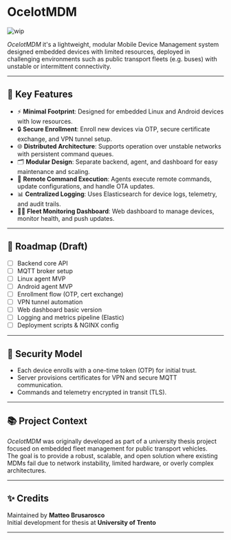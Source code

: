 # OcelotMDM

![wip](https://img.shields.io/badge/status-WIP-yellow)

*OcelotMDM* it's a lightweight, modular Mobile Device Management system designed embedded devices with limited resources, deployed in challenging environments such as public transport fleets (e.g. buses) with unstable or intermittent connectivity.

---

## 📌 Key Features

- ⚡ **Minimal Footprint**: Designed for embedded Linux and Android devices with low resources.
- 🔒 **Secure Enrollment**: Enroll new devices via OTP, secure certificate exchange, and VPN tunnel setup.
- 🌐 **Distributed Architecture**: Supports operation over unstable networks with persistent command queues.
- 🗂️ **Modular Design**: Separate backend, agent, and dashboard for easy maintenance and scaling.
- 📡 **Remote Command Execution**: Agents execute remote commands, update configurations, and handle OTA updates.
- 📊 **Centralized Logging**: Uses Elasticsearch for device logs, telemetry, and audit trails.
- 🕵️‍♂️ **Fleet Monitoring Dashboard**: Web dashboard to manage devices, monitor health, and push updates.

---

## 🚦 Roadmap (Draft)

- [ ] Backend core API
- [ ] MQTT broker setup
- [ ] Linux agent MVP
- [ ] Android agent MVP
- [ ] Enrollment flow (OTP, cert exchange)
- [ ] VPN tunnel automation
- [ ] Web dashboard basic version
- [ ] Logging and metrics pipeline (Elastic)
- [ ] Deployment scripts & NGINX config

---

## 🔐 Security Model

- Each device enrolls with a one-time token (OTP) for initial trust.
- Server provisions certificates for VPN and secure MQTT communication.
- Commands and telemetry encrypted in transit (TLS).

---

## 📚 Project Context

*OcelotMDM* was originally developed as part of a university thesis project focused on embedded fleet management for public transport vehicles.  
The goal is to provide a robust, scalable, and open solution where existing MDMs fail due to network instability, limited hardware, or overly complex architectures.

---

## ✨ Credits

Maintained by **Matteo Brusarosco**  
Initial development for thesis at **University of Trento**

---
